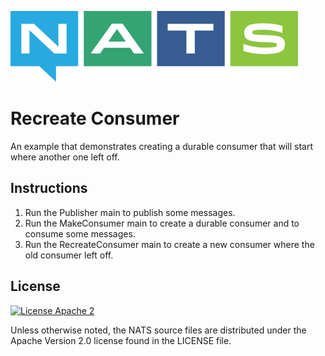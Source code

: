 ![NATS](../images/large-logo.png)

# Recreate Consumer

An example that demonstrates creating a durable consumer that will start where another one left off.   

## Instructions

1. Run the Publisher main to publish some messages.
2. Run the MakeConsumer main to create a durable consumer and to consume some messages.
3. Run the RecreateConsumer main to create a new consumer where the old consumer left off.

## License

[![License Apache 2](https://img.shields.io/badge/License-Apache2-blue.svg)](https://www.apache.org/licenses/LICENSE-2.0)

Unless otherwise noted, the NATS source files are distributed under the Apache Version 2.0 license found in the LICENSE file.
